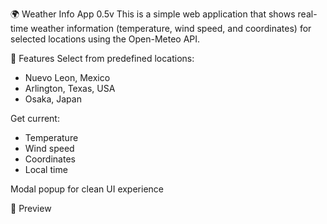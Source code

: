 🌍 Weather Info App 0.5v
This is a simple web application that shows real-time weather information (temperature, wind speed, and coordinates) for selected locations using the Open-Meteo API.

🔧 Features
Select from predefined locations:
  - Nuevo Leon, Mexico
  - Arlington, Texas, USA
  - Osaka, Japan

Get current:
  - Temperature
  - Wind speed
  - Coordinates
  - Local time

Modal popup for clean UI experience

📸 Preview

